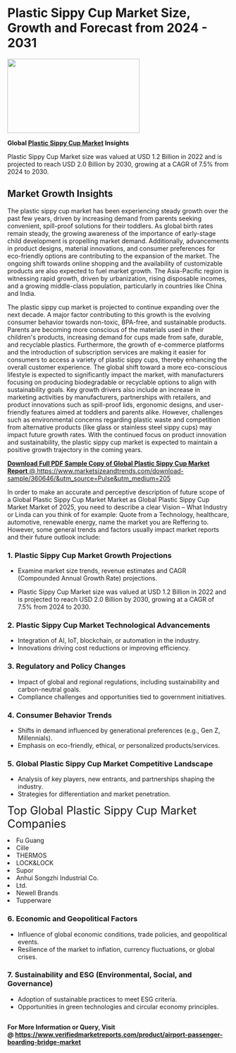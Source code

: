 <H1>Plastic Sippy Cup Market Size, Growth and Forecast from 2024 - 2031</H1><img class="aligncenter size-medium wp-image-584254" src="https://thirdeyenews.in/wp-content/uploads/2024/09/Global-Market-Research-300x168.jpeg" alt="" width="300" height="168" /><p><strong>Global&nbsp;<a href="https://www.marketsizeandtrends.com/download-sample/360646/&amp;utm_source=Pulse&amp;utm_medium=205">Plastic Sippy Cup Market</a> Insights</strong></p><p>Plastic Sippy Cup Market size was valued at USD 1.2 Billion in 2022 and is projected to reach USD 2.0 Billion by 2030, growing at a CAGR of 7.5% from 2024 to 2030.</p><p><h2>Market Growth Insights</h2> <p>The plastic sippy cup market has been experiencing steady growth over the past few years, driven by increasing demand from parents seeking convenient, spill-proof solutions for their toddlers. As global birth rates remain steady, the growing awareness of the importance of early-stage child development is propelling market demand. Additionally, advancements in product designs, material innovations, and consumer preferences for eco-friendly options are contributing to the expansion of the market. The ongoing shift towards online shopping and the availability of customizable products are also expected to fuel market growth. The Asia-Pacific region is witnessing rapid growth, driven by urbanization, rising disposable incomes, and a growing middle-class population, particularly in countries like China and India.</p> <p><a href="download_sample_link" target="_blank"></a></p> <p>The plastic sippy cup market is projected to continue expanding over the next decade. A major factor contributing to this growth is the evolving consumer behavior towards non-toxic, BPA-free, and sustainable products. Parents are becoming more conscious of the materials used in their children's products, increasing demand for cups made from safe, durable, and recyclable plastics. Furthermore, the growth of e-commerce platforms and the introduction of subscription services are making it easier for consumers to access a variety of plastic sippy cups, thereby enhancing the overall customer experience. The global shift toward a more eco-conscious lifestyle is expected to significantly impact the market, with manufacturers focusing on producing biodegradable or recyclable options to align with sustainability goals. Key growth drivers also include an increase in marketing activities by manufacturers, partnerships with retailers, and product innovations such as spill-proof lids, ergonomic designs, and user-friendly features aimed at toddlers and parents alike. However, challenges such as environmental concerns regarding plastic waste and competition from alternative products (like glass or stainless steel sippy cups) may impact future growth rates. With the continued focus on product innovation and sustainability, the plastic sippy cup market is expected to maintain a positive growth trajectory in the coming years.</p> <p><a href="get_more_link" target="_blank"></p><p><span class=""><strong>Download Full PDF Sample Copy of Global Plastic Sippy Cup Market Report</strong> @ <a href="https://www.marketsizeandtrends.com/download-sample/360646/&amp;utm_source=Pulse&amp;utm_medium=205" target="_blank">https://www.marketsizeandtrends.com/download-sample/360646/&amp;utm_source=Pulse&amp;utm_medium=205</a></span></p><p>In order to make an accurate and perceptive description of future scope of a Global&nbsp;Plastic Sippy Cup Market Market as Global&nbsp;Plastic Sippy Cup Market Market of 2025, you need to describe a clear Vision &ndash; What Industry or Linda can you think of for example: Quote from a Technology, healthcare, automotive, renewable energy, name the market you are Reffering to. However, some general trends and factors usually impact market reports and their future outlook include:</p><h3>1.&nbsp;<strong>Plastic Sippy Cup Market Growth Projections</strong></h3><ul><li>Examine market size trends, revenue estimates and CAGR (Compounded Annual Growth Rate) projections.</li><li><p>Plastic Sippy Cup Market size was valued at USD 1.2 Billion in 2022 and is projected to reach USD 2.0 Billion by 2030, growing at a CAGR of 7.5% from 2024 to 2030.</p></li></ul><h3>2.&nbsp;<strong>Plastic Sippy Cup Market Technological Advancements</strong></h3><ul><li>Integration of AI, IoT, blockchain, or automation in the industry.</li><li>Innovations driving cost reductions or improving efficiency.</li></ul><h3>3.&nbsp;<strong>Regulatory and Policy Changes</strong></h3><ul><li>Impact of global and regional regulations, including sustainability and carbon-neutral goals.</li><li>Compliance challenges and opportunities tied to government initiatives.</li></ul><h3>4.&nbsp;<strong>Consumer Behavior Trends</strong></h3><ul><li>Shifts in demand influenced by generational preferences (e.g., Gen Z, Millennials).</li><li>Emphasis on eco-friendly, ethical, or personalized products/services.</li></ul><h3>5.&nbsp;<strong>Global Plastic Sippy Cup Market Competitive Landscape</strong></h3><ul><li>Analysis of key players, new entrants, and partnerships shaping the industry.</li><li>Strategies for differentiation and market penetration.</li></ul><p data-pm-slice="1 1 []"><span style="color: inherit; font-family: inherit; font-size: 25px;">Top Global Plastic Sippy Cup Market Companies</span></p><div class="" data-test-id=""><p><li>Fu Guang</li><li> Cille</li><li> THERMOS</li><li> LOCK&LOCK</li><li> Supor</li><li> Anhui Songzhi Industrial Co.</li><li> Ltd.</li><li> Newell Brands</li><li> Tupperware</li></p></div><h3>6.&nbsp;<strong>Economic and Geopolitical Factors</strong></h3><ul><li>Influence of global economic conditions, trade policies, and geopolitical events.</li><li>Resilience of the market to inflation, currency fluctuations, or global crises.</li></ul><h3>7.&nbsp;<strong>Sustainability and ESG (Environmental, Social, and Governance)</strong></h3><ul><li>Adoption of sustainable practices to meet ESG criteria.</li><li>Opportunities in green technologies and circular economy principles.</li></ul><h2><strong style="font-size: 14px;">For More Information or Query, Visit @&nbsp;</strong><a style="background-color: #ffffff; font-size: 14px;" href="https://www.marketsizeandtrends.com/report/plastic-sippy-cup-market/" target="_blank">https://www.verifiedmarketreports.com/product/airport-passenger-boarding-bridge-market</a></h2>
